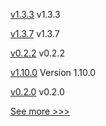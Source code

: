 
[v1.3.3](https://github.com/hyperledger/firefly-evmconnect/releases/tag/v1.3.3) v1.3.3

[v1.3.7](https://github.com/hyperledger/firefly-transaction-manager/releases/tag/v1.3.7) v1.3.7

[v0.2.2](https://github.com/hyperledger/firefly-tezosconnect/releases/tag/v0.2.2) v0.2.2

[v1.10.0](https://github.com/hyperledger/bevel-operator-fabric/releases/tag/v1.10.0) Version 1.10.0

[v0.2.0](https://github.com/hyperledger/anoncreds-rs/releases/tag/v0.2.0) v0.2.0


[See more >>>](https://start-here.hyperledger.org/releases)
